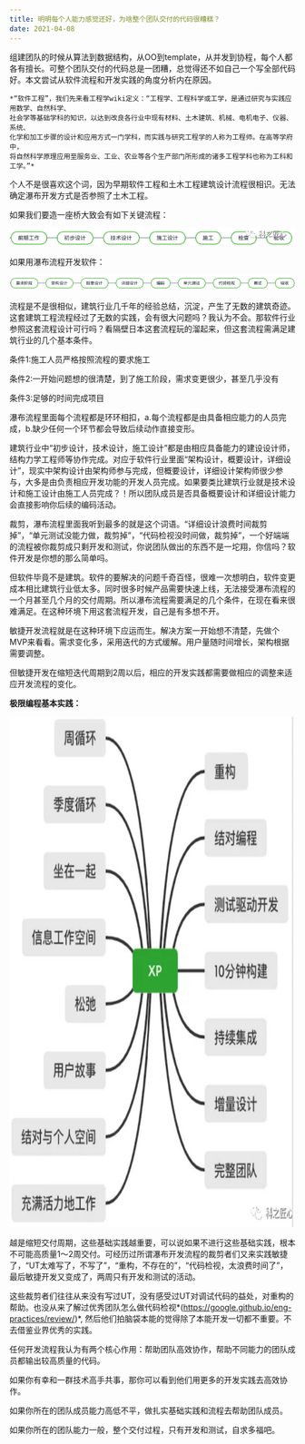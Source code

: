 ```yaml
---
title: 明明每个人能力感觉还好，为啥整个团队交付的代码很糟糕？
date: 2021-04-08
---
```

  
  
组建团队的时候从算法到数据结构，从OO到template，从并发到协程，每个人都各有擅长。可整个团队交付的代码总是一团糟，总觉得还不如自己一个写全部代码好。本文尝试从软件流程和开发实践的角度分析内在原因。  

    *“软件工程”，我们先来看工程学wiki定义：“工程学、工程科学或工学，是通过研究与实践应用数学、自然科学、
    社会学等基础学科的知识，以达到改良各行业中现有材料、土木建筑、机械、电机电子、仪器、系统、
    化学和加工步骤的设计和应用方式一门学科，而实践与研究工程学的人称为工程师。在高等学府中，
    将自然科学原理应用至服务业、工业、农业等各个生产部门所形成的诸多工程学科也称为工科和工学。”*

个人不是很喜欢这个词，因为早期软件工程和土木工程建筑设计流程很相识。无法确定瀑布开发方式是否参照了土木工程。  
  

如果我们要造一座桥大致会有如下关键流程：  



![](/images/2021-04-08-agile--team-deliver/engineer_phase.png)   
  


如果用瀑布流程开发软件：
  
![](/images/2021-04-08-agile--team-deliver/waterfall_phase.png)   
  


流程是不是很相似，建筑行业几千年的经验总结，沉淀，产生了无数的建筑奇迹。这套建筑工程流程经过了无数的实践，会有很大问题吗？我认为不会。那软件行业参照这套流程设计可行吗？看隔壁日本这套流程玩的溜起来，但这套流程需满足建筑行业的几个基本条件。  
  
条件1:施工人员严格按照流程的要求施工  
  
条件2:一开始问题想的很清楚，到了施工阶段，需求变更很少，甚至几乎没有  
  
条件3:足够的时间完成项目  
  
    

瀑布流程里面每个流程都是环环相扣，a.每个流程都是由具备相应能力的人员完成，b.缺少任何一个环节都会导致后续动作直接变形。  
  
建筑行业中“初步设计，技术设计，施工设计”都是由相应具备能力的建设设计师，结构力学工程师等协作完成。对应于软件行业里面“架构设计，概要设计，详细设计”，现实中架构设计由架构师参与完成，但概要设计，详细设计架构师很少参与，大多是由负责相应开发功能的开发人员完成。如果要类比建筑行业就是技术设计和施工设计由施工人员完成？！所以团队成员是否具备概要设计和详细设计能力会直接影响你后续的编码活动。  
  
裁剪，瀑布流程里面我听到最多的就是这个词语。“详细设计浪费时间裁剪掉”，“单元测试没能力做，裁剪掉”，“代码检视没时间做，裁剪掉”，一个好端端的流程被你裁剪成只剩开发和测试，你说团队做出的东西不是一坨翔，你信吗？软件开发是你想的那么简单吗。  
  
但软件毕竟不是建筑。软件的要解决的问题千奇百怪，很难一次想明白，软件变更成本相比建筑行业低太多。同时很多时候产品需要快速上线，无法接受瀑布流程的一个月甚至几个月的交付周期。所以瀑布流程需要满足的几个条件，在现在看来很难满足。在这种环境下用这套流程开发，自己是有多想不开。  
  
敏捷开发流程就是在这种环境下应运而生。解决方案一开始想不清楚，先做个MVP来看看。需求变化多，采用迭代的方式缓解。用户量随时间增长，架构根据需要调整。  
  
但敏捷开发在缩短迭代周期到2周以后，相应的开发实践都需要做相应的调整来适应开发流程的变化。  
  
**极限编程基本实践：**  
  
<img src="/images/2021-04-08-agile--team-deliver/XP.png" width = "500" height="900" />  

越是缩短交付周期，这些基础实践越重要，可以说如果不进行这些基础实践，根本不可能高质量1～2周交付。可经历过所谓瀑布开发流程的裁剪者们又来实践敏捷了，“UT太难写了，不写了”，“重构，不存在的”，“代码检视，太浪费时间了”，最后敏捷开发又变成了，两周只有开发和测试的活动。   
  
这些裁剪者们往往从来没有写过UT，没有感受过UT对调试代码的益处，对重构的帮助。也没从来了解过优秀团队怎么做代码检视*(https://google.github.io/eng-practices/review/)*,  然后他们拍脑袋本能的觉得除了本能开发一切都不重要。不去借鉴业界优秀的实践。  

  

任何开发流程我认为有两个核心作用：帮助团队高效协作，帮助不同能力的团队成员都输出较高质量的代码。  
  
如果你有幸和一群技术高手共事，那你可以看到他们用更多的开发实践去高效协作。  
  
如果你所在的团队成员能力高低不平，做扎实基础实践和流程去帮助团队成员。  
  
如果你所在的团队能力一般，整个交付过程，只有开发和测试，自求多福吧。  